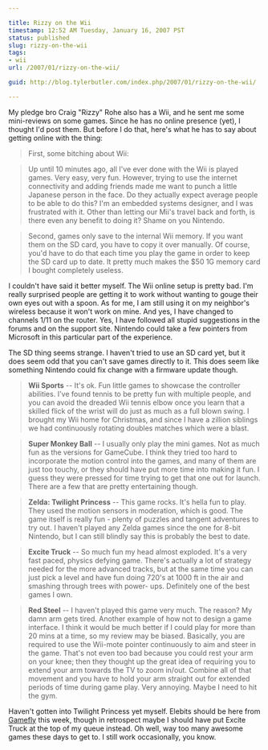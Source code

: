 ```yaml
---

title: Rizzy on the Wii
timestamp: 12:52 AM Tuesday, January 16, 2007 PST
status: published
slug: rizzy-on-the-wii
tags:
- wii
url: /2007/01/rizzy-on-the-wii/

guid: http://blog.tylerbutler.com/index.php/2007/01/rizzy-on-the-wii/

---
```


My pledge bro Craig "Rizzy" Rohe also has a Wii, and he sent me some mini-reviews on some games. Since he has no online presence (yet), I thought I'd
post them. But before I do that, here's what he has to say about getting
online with the thing:

> First, some bitching about Wii:

>

> Up until 10 minutes ago, all I've ever done with the Wii is played games.
Very easy, very fun. However, trying to use the internet connectivity and
adding friends made me want to punch a little Japanese person in the face. Do
they actually expect average people to be able to do this? I'm an embedded
systems designer, and I was frustrated with it. Other than letting our Mii's
travel back and forth, is there even any benefit to doing it? Shame on you
Nintendo.

>

> Second, games only save to the internal Wii memory. If you want them on the
SD card, you have to copy it over manually. Of course, you'd have to do that
each time you play the game in order to keep the SD card up to date. It pretty
much makes the $50 1G memory card I bought completely useless.

I couldn't have said it better myself. The Wii online setup is pretty bad. I'm
really surprised people are getting it to work without wanting to gouge their
own eyes out with a spoon. As for me, I am still using it on my neighbor's
wireless because it won't work on mine. And yes, I have changed to channels
1/11 on the router. Yes, I have followed all stupid suggestions in the forums
and on the support site. Nintendo could take a few pointers from Microsoft in
this particular part of the experience.

The SD thing seems strange. I haven't tried to use an SD card yet, but it does
seem odd that you can't save games directly to it. This does seem like
something Nintendo could fix change with a firmware update though.

> **Wii Sports** -- It's ok. Fun little games to showcase the controller
abilities. I've found tennis to be pretty fun with multiple people, and you
can avoid the dreaded Wii tennis elbow once you learn that a skilled flick of
the wrist will do just as much as a full blown swing. I brought my Wii home
for Christmas, and since I have a zillion siblings we had continuously
rotating doubles matches which were a blast.

>

> **Super Monkey Ball** -- I usually only play the mini games. Not as much fun
as the versions for GameCube. I think they tried too hard to incorporate the
motion control into the games, and many of them are just too touchy, or they
should have put more time into making it fun. I guess they were pressed for
time trying to get that one out for launch. There are a few that are pretty
entertaining though.

>

> **Zelda: Twilight Princess** -- This game rocks. It's hella fun to play. They
used the motion sensors in moderation, which is good. The game itself is
really fun - plenty of puzzles and tangent adventures to try out. I haven't
played any Zelda games since the one for 8-bit Nintendo, but I can still
blindly say this is probably the best to date.

>

> **Excite Truck** -- So much fun my head almost exploded. It's a very fast
paced, physics defying game. There's actually a lot of strategy needed for the
more advanced tracks, but at the same time you can just pick a level and have
fun doing 720's at 1000 ft in the air and smashing through trees with power-
ups. Definitely one of the best games I own.

>

> **Red Steel** -- I haven't played this game very much. The reason? My damn
arm gets tired. Another example of how not to design a game interface. I think
it would be much better if I could play for more than 20 mins at a time, so my
review may be biased. Basically, you are required to use the Wii-mote pointer
continuously to aim and steer in the game. That's not even too bad because you
could rest your arm on your knee; then they thought up the great idea of
requiring you to extend your arm towards the TV to zoom in/out. Combine all of
that movement and you have to hold your arm straight out for extended periods
of time during game play. Very annoying. Maybe I need to hit the gym.

Haven't gotten into Twilight Princess yet myself. Elebits should be here from
[Gamefly][1] this week, though in retrospect maybe I should have put Excite
Truck at the top of my queue instead. Oh well, way too many awesome games
these days to get to. I still work occasionally, you know.

   [1]: http://www.gamefly.com/

